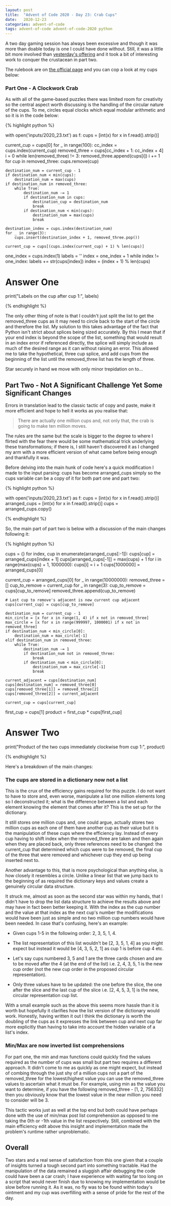 ```yaml
---
layout: post
title:  "Advent of Code 2020 - Day 23: Crab Cups"
date:   2020-12-23 
categories: advent-of-code
tags: advent-of-code advent-of-code-2020 python
---
```


A two day gaming session has always been excessive and though it was more than
doable today is one I could have done without. Still, it was a little bit more
involved than
[yesterday's offering](https://findlayian.com/2020-12-22-aoc-2020-day22.html)
and it took a bit of interesting work to conquer the crustacean in part two.

The rulebook are on
[the official page](https://adventofcode.com/2020/day/23) and you can cop a
look at my cups below:

### Part One - A Clockwork Crab

As with all of the game-based puzzles there was limited room for creativity so
the central aspect worth discussing is the handling of the circular nature of
the cups. To me, circles equal clocks which equal modular arithmetic and so it
is in the code below:

{% highlight python %}

with open('inputs/2020_23.txt') as f:
    cups = [int(x) for x in f.read().strip()]

current_cup = cups[0]
for _ in range(100):
    cc_index = cups.index(current_cup)
    removed_three = cups[cc_index + 1: cc_index + 4]
    i = 0
    while len(removed_three) != 3:
        removed_three.append(cups[i])
        i += 1
    for cup in removed_three:
        cups.remove(cup)

    destination_num = current_cup - 1
    if destination_num < min(cups):
        destination_num = max(cups)
    if destination_num in removed_three:
        while True:
            destination_num -= 1
            if destination_num in cups:
                destination_cup = destination_num
                break
            if destination_num < min(cups):
                destination_num = max(cups)
                break

    destination_index = cups.index(destination_num)
    for _ in range(3):
        cups.insert(destination_index + 1, removed_three.pop())

    current_cup = cups[(cups.index(current_cup) + 1) % len(cups)]

one_index = cups.index(1)
labels = ''
index = one_index + 1
while index != one_index:
    labels += str(cups[index])
    index = (index + 1) % len(cups)

# Answer One
print("Labels on the cup after cup 1:", labels)

{% endhighlight %}

The only other thing of note is that I couldn't just split the list to get the
removed_three cups as it may need to circle back to the start of the circle and
therefore the list. My solution to this takes advantage of the fact that Python
isn't strict about splices being sized accurately. By this I mean that if your
end index is beyond the scope of the list, something that would result in an
index error if referenced directly, the splice will simply include as much of
the desired range as it can without raising an error. This allowed me to take
the hypothetical, three cup splice, and add cups from the beginning of the list
until the removed_three list has the length of three.

Star securely in hand we move with only minor trepidation on to...

## Part Two - Not A Significant Challenge Yet Some Significant Changes

Errors in translation lead to the classic tactic of copy and paste, make it
more efficient and hope to hell it works as you realise that:

> There are actually one million cups and, not only that, the crab is going
to make ten million moves.

The rules are the same but the scale is bigger to the degree to where I flirted
with the fear there would be some mathematical trick underlying these
transformations; if there is, I still haven't discovered it as I changed my arm
with a more efficient version of what came before being enough and thankfully
it was.

Before delving into the main hunk of code here's a quick modification I made to
the input parsing: cups has become arranged_cups simply so the cups variable
can be a copy of it for both part one and part two:

{% highlight python %}

with open('inputs/2020_23.txt') as f:
    cups = [int(x) for x in f.read().strip()]
    arranged_cups = [int(x) for x in f.read().strip()]
    cups = arranged_cups.copy()

{% endhighlight %}

So, the main part of part two is below with a discussion of the main changes
following it:

{% highlight python %}

cups = {}
for index, cup in enumerate(arranged_cups[:-1]):
    cups[cup] = arranged_cups[index + 1]
cups[arranged_cups[-1]] = max(cups) + 1
for i in range(max(cups) + 1, 1000000):
    cups[i] = i + 1
cups[1000000] = arranged_cups[0]

current_cup = arranged_cups[0]
for _ in range(10000000):
    removed_three = []
    cup_to_remove = current_cup
    for _ in range(3):
        cup_to_remove = cups[cup_to_remove]
        removed_three.append(cup_to_remove)

    # Last cup to remove's adjacent is new current cup adjacent
    cups[current_cup] = cups[cup_to_remove]

    destination_num = current_cup - 1
    min_circle = [x for x in range(1, 4) if x not in removed_three]
    max_circle = [x for x in range(999997, 1000001) if x not in removed_three]
    if destination_num < min_circle[0]:
        destination_num = max_circle[-1]
    elif destination_num in removed_three:
        while True:
            destination_num -= 1
            if destination_num not in removed_three:
                break
            if destination_num < min_circle[0]:
                destination_num = max_circle[-1]
                break

    current_adjacent = cups[destination_num]
    cups[destination_num] = removed_three[0]
    cups[removed_three[1]] = removed_three[2]
    cups[removed_three[2]] = current_adjacent

    current_cup = cups[current_cup]

first_cup = cups[1]
product = first_cup * cups[first_cup]

# Answer Two
print("Product of the two cups immediately clockwise from cup 1:", product)

{% endhighlight %}

Here's a breakdown of the main changes:

### The cups are stored in a dictionary now not a list

This is the crux of the efficiency gains required for this puzzle. I do not
want to have to store and, even worse, manipulate a list one million
elements long so I deconstructed it; what is the difference between a list and
each element knowing the element that comes after it? This is the set up for
the dictionary.

It still stores one million cups and, one could argue, actually stores two
million cups as each one of them have another cup as their value but it is
the manipulation of these cups where the efficiency lay. Instead of every cup
having to shift index when the removed_three are taken and then again when they
are placed back, only three references need to be changed: the current_cup that
determined which cups were to be removed, the final cup of the three that were
removed and whichever cup they end up being inserted next to.

Another advantage to this, that is more psychological than anything else, is
how closely it resembles a circle. Unlike a linear list that we jump back to
the beginning of as required the dictionary keys and values create a genuinely
circular data structure.

It struck me, almost as soon as the second star was within my hands, that I
didn't have to drop the list data structure to achieve the results above and
may have in fact been better keeping it. With the index as the cup number and
the value at that index as the next cup's number the modifications would have
been just as simple and no two million cup numbers would have been needed. In
case that's confusing, here's an example:

- Given cups 1-5 in the following order: 2, 3, 5, 1, 4.

- The list representation of this list wouldn't be [2, 3, 5, 1, 4] as you might
expect but instead it would be [4, 3, 5, 2, 1] as cup 1 is before cup 4 etc.

- Let's say cups numbered 3, 5 and 1 are the three cards chosen and are to be
moved after the 4 (at the end of the list) i.e. 2, 4, 3, 5, 1 is the new cup
order (not the new cup order in the proposed circular representation).

- Only three values have to be updated: the one before the slice, the one
after the slice and the last cup of the slice i.e. [2, 4, 5, 3, 1] is the
new, circular representation cup list.

With a small example such as the above this seems more hassle than it is worth
but hopefully it clarifies how the list version of the dictionary would work.
Honestly, having written it out I think the dictionary is worth the doubling of
the cups as it expresses the link between cup and next cup far more explicitly
than having to take into account the hidden variable of a list's index.

### Min/Max are now inverted list comprehensions

For part one, the min and max functions could quickly find the values required
as the number of cups was small but part two requires a different approach. It
didn't come to me as quickly as one might expect, but instead of combing
through the just shy of a million cups not a part of the removed_three for the
lowest/highest value you can use the removed_three values to ascertain what it
must be. For example, using min as the value you want to determine, if you have
the following removed_three - [1, 2, 756332] then you obviously know that the
lowest value in the near million you need to consider will be 3.

This tactic works just as well at the top end but both could have perhaps done
with the use of min/max post list comprehension as opposed to me taking the 0th
or -1th value in the list respectively. Still, combined with the main
efficiency edit above this insight and implementation made the problem's
runtime rather unproblematic.

## Overall

Two stars and a real sense of satisfaction from this one given that a couple of
insights turned a tough second part into something tractable. Had the
manipulation of the data remained a sluggish affair debugging the code could
have been a car crash; I have experience with waiting far too long on a
script that would never finish due to knowing my implementation would be slow
before running it. As it was, no fly was to be found within today's ointment
and my cup was overfilling with a sense of pride for the rest of the day.
